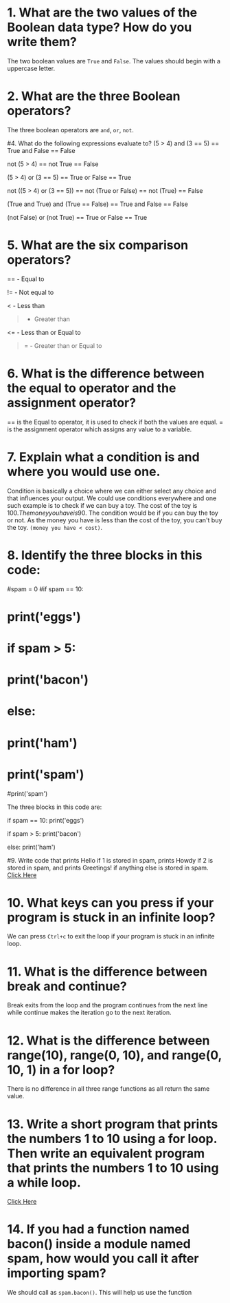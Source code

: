 # 1. What are the two values of the Boolean data type? How do you write them?
The two boolean values are `True` and `False`. The values should begin with a uppercase letter.


# 2. What are the three Boolean operators?
The three boolean operators are `and`, `or`, `not`.


#4. What do the following expressions evaluate to?
(5 > 4) and (3 == 5) == True and False == False

not (5 > 4) == not True == False

(5 > 4) or (3 == 5) == True or False == True

not ((5 > 4) or (3 == 5)) == not (True or False) == not (True) == False

(True and True) and (True == False) == True and False == False 

(not False) or (not True) == True or False == True


# 5. What are the six comparison operators?
== - Equal to

!= - Not equal to

< - Less than

> - Greater than

<= - Less than or Equal to

>= - Greater than or Equal to

# 6. What is the difference between the equal to operator and the assignment operator?
== is the Equal to operator, it is used to check if both the values are equal. = is the assignment operator which assigns any value to a variable.


# 7. Explain what a condition is and where you would use one.
Condition is basically a choice where we can either select any choice and that influences your output. We could use conditions everywhere and one such example is to check if we can buy a toy. The cost of the toy is 100$. The money you have is 90$. The condition would be if you can buy the toy or not. As the money you have is less than the cost of the toy, you can't buy the toy. `(money you have < cost)`.


# 8. Identify the three blocks in this code:
#spam = 0
#if spam == 10:
#    print('eggs')
#    if spam > 5:
#        print('bacon')
#    else:
#        print('ham')
#    print('spam')
#print('spam')

The three blocks in this code are:  

if spam == 10:
	print('eggs')
	
if spam > 5:
	print('bacon')
	
else:
	print('ham')
	
	
#9. Write code that prints Hello if 1 is stored in spam, prints Howdy if 2 is stored in spam, and prints Greetings! if anything else is stored in spam.	
[Click Here](https://github.com/Aaryanajith/amFOSS-Python/blob/main/Chapter-2/Qn_9.py)


# 10. What keys can you press if your program is stuck in an infinite loop?
We can press `Ctrl+c` to exit the loop if your program is stuck in an infinite loop.


# 11. What is the difference between break and continue?
Break exits from the loop and the program continues from the next line while continue makes the iteration go to the next iteration.

# 12. What is the difference between range(10), range(0, 10), and range(0, 10, 1) in a for loop?
There is no difference in all three range functions as all return the same value.


# 13. Write a short program that prints the numbers 1 to 10 using a for loop. Then write an equivalent program that prints the numbers 1 to 10 using a while loop.
[Click Here](https://github.com/Aaryanajith/amFOSS-Python/blob/main/Chapter-2/Qn_13.py)


# 14. If you had a function named bacon() inside a module named spam, how would you call it after importing spam?
We should call as `spam.bacon()`. This will help us use the function



